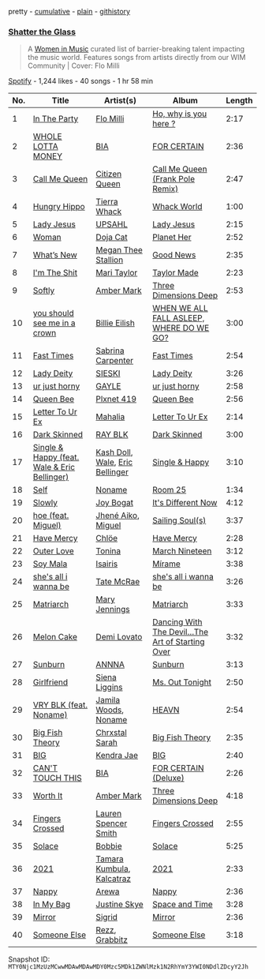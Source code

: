 pretty - [cumulative](/playlists/cumulative/37i9dQZF1DWZxJ6a8rr2bu.md) - [plain](/playlists/plain/37i9dQZF1DWZxJ6a8rr2bu) - [githistory](https://github.githistory.xyz/mackorone/spotify-playlist-archive/blob/main/playlists/plain/37i9dQZF1DWZxJ6a8rr2bu)

### [Shatter the Glass](https://open.spotify.com/playlist/37i9dQZF1DWZxJ6a8rr2bu)

> A <a href="http://www.womeninmusic.org">Women in Music</a> curated list of barrier\-breaking talent impacting the music world\. Features songs from artists directly from our WIM Community \| Cover: Flo Milli

[Spotify](https://open.spotify.com/user/spotify) - 1,244 likes - 40 songs - 1 hr 58 min

| No. | Title | Artist(s) | Album | Length |
|---|---|---|---|---|
| 1 | [In The Party](https://open.spotify.com/track/52BJrldggFQyTiW8XrILhO) | [Flo Milli](https://open.spotify.com/artist/08PvCOlef4xdOr20jFSTPd) | [Ho, why is you here ?](https://open.spotify.com/album/49FIsErcdC5rfTFhRpPZ7P) | 2:17 |
| 2 | [WHOLE LOTTA MONEY](https://open.spotify.com/track/5yorXJWdBan1Vlh116ZtQ7) | [BIA](https://open.spotify.com/artist/6veh5zbFpm31XsPdjBgPER) | [FOR CERTAIN](https://open.spotify.com/album/5B857SgrQIAmcJGj0sFOSg) | 2:36 |
| 3 | [Call Me Queen](https://open.spotify.com/track/36t0yXv8WYdtuksM3IPBom) | [Citizen Queen](https://open.spotify.com/artist/2z7BqfKvVlkr8KVAOTBKcz) | [Call Me Queen \(Frank Pole Remix\)](https://open.spotify.com/album/0xhky4wKaoKH4mrTbIVmux) | 2:47 |
| 4 | [Hungry Hippo](https://open.spotify.com/track/0WpDeBJ22LcwF4QoERQOTv) | [Tierra Whack](https://open.spotify.com/artist/4lPl9gqgox3JDiaJ1yklKh) | [Whack World](https://open.spotify.com/album/3ogNAkUhvQy0cFOfLoR6Y8) | 1:00 |
| 5 | [Lady Jesus](https://open.spotify.com/track/4HkJ9MoO7sQHQ6hCxJN01w) | [UPSAHL](https://open.spotify.com/artist/1294QqYm1VuxxjRiL9M0h9) | [Lady Jesus](https://open.spotify.com/album/3INiPPjvwK4RGIV4Qed2Qu) | 2:15 |
| 6 | [Woman](https://open.spotify.com/track/6Uj1ctrBOjOas8xZXGqKk4) | [Doja Cat](https://open.spotify.com/artist/5cj0lLjcoR7YOSnhnX0Po5) | [Planet Her](https://open.spotify.com/album/1nAQbHeOWTfQzbOoFrvndW) | 2:52 |
| 7 | [What’s New](https://open.spotify.com/track/3jRHehB5ulTMKfK5WaqDqc) | [Megan Thee Stallion](https://open.spotify.com/artist/181bsRPaVXVlUKXrxwZfHK) | [Good News](https://open.spotify.com/album/0KjckH1EE6HRRurMIXSc0r) | 2:35 |
| 8 | [I'm The Shit](https://open.spotify.com/track/7xvH8b20hOofWwxVo1aOvG) | [Mari Taylor](https://open.spotify.com/artist/5wC3UaKzdIu72XMWQY2hbI) | [Taylor Made](https://open.spotify.com/album/28bebqd6h16USwC16XU8nV) | 2:23 |
| 9 | [Softly](https://open.spotify.com/track/2drDZnirL0TSVp8pOA756W) | [Amber Mark](https://open.spotify.com/artist/0tbeZu9lv8YEKSQ9tZSslu) | [Three Dimensions Deep](https://open.spotify.com/album/1S8KMYJE7raT6e6hfPRLUU) | 2:53 |
| 10 | [you should see me in a crown](https://open.spotify.com/track/3XF5xLJHOQQRbWya6hBp7d) | [Billie Eilish](https://open.spotify.com/artist/6qqNVTkY8uBg9cP3Jd7DAH) | [WHEN WE ALL FALL ASLEEP, WHERE DO WE GO?](https://open.spotify.com/album/0S0KGZnfBGSIssfF54WSJh) | 3:00 |
| 11 | [Fast Times](https://open.spotify.com/track/0oN3KzKOxYtyIuNiobf8Q4) | [Sabrina Carpenter](https://open.spotify.com/artist/74KM79TiuVKeVCqs8QtB0B) | [Fast Times](https://open.spotify.com/album/2rR0wpBcmvYpxQd77BWShd) | 2:54 |
| 12 | [Lady Deity](https://open.spotify.com/track/2qxk5IUkxWXPWX8qOJCgFE) | [SIESKI](https://open.spotify.com/artist/2gMTrqdCY8fLSyNrRNdZme) | [Lady Deity](https://open.spotify.com/album/2C852pAhGvYSYc5u7aIl3v) | 3:26 |
| 13 | [ur just horny](https://open.spotify.com/track/02gGfhPHk5NuN0mgbKpU4Y) | [GAYLE](https://open.spotify.com/artist/2VSHKHBTiXWplO8lxcnUC9) | [ur just horny](https://open.spotify.com/album/2LhBsI65bqTpO8pVlZhK0A) | 2:58 |
| 14 | [Queen Bee](https://open.spotify.com/track/0FsPv3k1PrnSbnvzpc0zN9) | [Plxnet 419](https://open.spotify.com/artist/1hYkWuhlkDrQEmnCZZKc9v) | [Queen Bee](https://open.spotify.com/album/2t3afI2nt4IMBygzdeRK3b) | 2:56 |
| 15 | [Letter To Ur Ex](https://open.spotify.com/track/2GoXtcbzgBUrvYv6ac7zA9) | [Mahalia](https://open.spotify.com/artist/16rCzZOMQX7P8Kmn5YKexI) | [Letter To Ur Ex](https://open.spotify.com/album/45n9habqvk6ZLFxpGj2sjf) | 2:14 |
| 16 | [Dark Skinned](https://open.spotify.com/track/358NH6zt0bZCCqrL0bMQZ6) | [RAY BLK](https://open.spotify.com/artist/0CkbPVBpOwwz9NPPglFKyq) | [Dark Skinned](https://open.spotify.com/album/1SR9fPVtVwQ37dryvXAowV) | 3:00 |
| 17 | [Single & Happy \(feat\. Wale & Eric Bellinger\)](https://open.spotify.com/track/6n9G36q0JwCS12oQRXCeMi) | [Kash Doll](https://open.spotify.com/artist/3u579Gdap91lMptBSdXTpf), [Wale](https://open.spotify.com/artist/67nwj3Y5sZQLl72VNUHEYE), [Eric Bellinger](https://open.spotify.com/artist/7ibAWtDtmEfaVhc1FJ3Vl9) | [Single & Happy](https://open.spotify.com/album/3Rhqmw9GAShFfVEVP8R0EF) | 3:10 |
| 18 | [Self](https://open.spotify.com/track/0nKiPnnqn6bfn8sPOZJGs8) | [Noname](https://open.spotify.com/artist/1EpyA68dKpjf7jXmQL88Hy) | [Room 25](https://open.spotify.com/album/3mpA4v2tvEM5aAYtNGnbzD) | 1:34 |
| 19 | [Slowly](https://open.spotify.com/track/1TFciqEaPcxcYkXF7SdsZF) | [Joy Bogat](https://open.spotify.com/artist/4W9ZAgvkctnqPK6BftsaQg) | [It's Different Now](https://open.spotify.com/album/1e41DPRgxbxSqFpPzAAtX3) | 4:12 |
| 20 | [hoe \(feat\. Miguel\)](https://open.spotify.com/track/4v2AdwK5xJneq1RosH0JJS) | [Jhené Aiko](https://open.spotify.com/artist/5ZS223C6JyBfXasXxrRqOk), [Miguel](https://open.spotify.com/artist/360IAlyVv4PCEVjgyMZrxK) | [Sailing Soul\(s\)](https://open.spotify.com/album/6zp8MKrhIwSdZojADmIDim) | 3:37 |
| 21 | [Have Mercy](https://open.spotify.com/track/5SixeLvPsYpk7qq9lo5xYg) | [Chlöe](https://open.spotify.com/artist/1FtBEIWAwvw5ymBen5GICR) | [Have Mercy](https://open.spotify.com/album/4N8qhDeqx8AHoEhMnYEC2Y) | 2:28 |
| 22 | [Outer Love](https://open.spotify.com/track/1wVMKkf2TbM7MtdnrlyB5k) | [Tonina](https://open.spotify.com/artist/5CNjEQS5vkm6B9BGEDqJ7b) | [March Nineteen](https://open.spotify.com/album/2YYu2I0cb2YfOUq4C65Q7F) | 3:12 |
| 23 | [Soy Mala](https://open.spotify.com/track/0yoFawtiI0XMcdUhC7BAWY) | [Isairis](https://open.spotify.com/artist/6RAwiNV9YCQwgOAEEjzfkI) | [Mírame](https://open.spotify.com/album/1dUbDrjUhBElDHgqvIWr5P) | 3:38 |
| 24 | [she's all i wanna be](https://open.spotify.com/track/0IuVhCflrQPMGRrOyoY5RW) | [Tate McRae](https://open.spotify.com/artist/45dkTj5sMRSjrmBSBeiHym) | [she's all i wanna be](https://open.spotify.com/album/51oWPUjnGhecw62V8LDXK8) | 3:26 |
| 25 | [Matriarch](https://open.spotify.com/track/72CGSnUNfCcFPIgyirk0Rk) | [Mary Jennings](https://open.spotify.com/artist/3tqIdxHWQOWswsNAYVCgBd) | [Matriarch](https://open.spotify.com/album/0mIUwyEk9N4eJhobUHf7NF) | 3:33 |
| 26 | [Melon Cake](https://open.spotify.com/track/6YiFO4Z74jjyJXWfqLH0Gy) | [Demi Lovato](https://open.spotify.com/artist/6S2OmqARrzebs0tKUEyXyp) | [Dancing With The Devil…The Art of Starting Over](https://open.spotify.com/album/7LEb5SYZrXiB8NDj2oYvOd) | 3:32 |
| 27 | [Sunburn](https://open.spotify.com/track/39RCP2cPfoxs3dtFimFOJ8) | [ANNNA](https://open.spotify.com/artist/6paIiBu0X4cvePrfNpD2QY) | [Sunburn](https://open.spotify.com/album/5niUo5Nqs3lVOilo85Fwa7) | 3:13 |
| 28 | [Girlfriend](https://open.spotify.com/track/5hr55QtxToXumR95t6j8lh) | [Siena Liggins](https://open.spotify.com/artist/5DLTBcpdWQsAPeN1t8PZv9) | [Ms\. Out Tonight](https://open.spotify.com/album/5dlGTLkjRhY4xpkrAZTKUq) | 2:50 |
| 29 | [VRY BLK \(feat\. Noname\)](https://open.spotify.com/track/2EnEj7XoToBRxQ9PRaCEYp) | [Jamila Woods](https://open.spotify.com/artist/4UodukR17NIQfNu5uaqm9B), [Noname](https://open.spotify.com/artist/1EpyA68dKpjf7jXmQL88Hy) | [HEAVN](https://open.spotify.com/album/669sonZhhw67k7o1GhlSCd) | 2:54 |
| 30 | [Big Fish Theory](https://open.spotify.com/track/2ncMj2NVad6z51PD6xhp0M) | [Chrxstal Sarah](https://open.spotify.com/artist/2JZL2IaH2OajY3wO8ztidA) | [Big Fish Theory](https://open.spotify.com/album/0o1K4Ax8YryKGeNc48nrAG) | 2:35 |
| 31 | [BIG](https://open.spotify.com/track/0wRpsc7jtLA8V0COFkwtYG) | [Kendra Jae](https://open.spotify.com/artist/1KcnqRVBBJ2FUZMQUn3k5P) | [BIG](https://open.spotify.com/album/4mYgWeJ39gMlXqTPOUzASz) | 2:40 |
| 32 | [CAN'T TOUCH THIS](https://open.spotify.com/track/1LJYn86ysceH708AIkw0VZ) | [BIA](https://open.spotify.com/artist/6veh5zbFpm31XsPdjBgPER) | [FOR CERTAIN \(Deluxe\)](https://open.spotify.com/album/76j8Cihag4ps0oykYSo0Bc) | 2:26 |
| 33 | [Worth It](https://open.spotify.com/track/7AQRpyFBYQqtWfkmlqkw4l) | [Amber Mark](https://open.spotify.com/artist/0tbeZu9lv8YEKSQ9tZSslu) | [Three Dimensions Deep](https://open.spotify.com/album/1S8KMYJE7raT6e6hfPRLUU) | 4:18 |
| 34 | [Fingers Crossed](https://open.spotify.com/track/3yMC1KsTwh0ceXdIe4QQAQ) | [Lauren Spencer Smith](https://open.spotify.com/artist/79AyR6ATpj2LTPxfb6FX50) | [Fingers Crossed](https://open.spotify.com/album/7i5dqey54xo8F2flVer0yY) | 2:55 |
| 35 | [Solace](https://open.spotify.com/track/1Lqr5ceE4xCEPNeCBZsM4k) | [Bobbie](https://open.spotify.com/artist/18DSBebqUjUt7uGMv4bXH3) | [Solace](https://open.spotify.com/album/140rqbHfBtHsJ4Q2bF659x) | 5:25 |
| 36 | [2021](https://open.spotify.com/track/5KTX2DzpMC3CaOPUUqcnZS) | [Tamara Kumbula](https://open.spotify.com/artist/0UX16aLcy0oMwn4Tnnydf0), [Kalcatraz](https://open.spotify.com/artist/0KOoXNEBWvDwqcyzn400aQ) | [2021](https://open.spotify.com/album/3d2KbmqejpYTVz5YhXyyPV) | 2:33 |
| 37 | [Nappy](https://open.spotify.com/track/7ufmJswFQ2S9OzMVIz86df) | [Arewa](https://open.spotify.com/artist/5eNwMClFhgkfRy14EDIQNV) | [Nappy](https://open.spotify.com/album/7j5e6CAm468ruvzKJW3rOo) | 2:36 |
| 38 | [In My Bag](https://open.spotify.com/track/5aKvdpWyjO14xB04CTEpEw) | [Justine Skye](https://open.spotify.com/artist/0jUQSUOcM7lxVn5eVGTkzQ) | [Space and Time](https://open.spotify.com/album/3FsgJirEdTynPXLGvct53E) | 3:28 |
| 39 | [Mirror](https://open.spotify.com/track/4NjTrZ2IQeWnIbzyY2SOfz) | [Sigrid](https://open.spotify.com/artist/4TrraAsitQKl821DQY42cZ) | [Mirror](https://open.spotify.com/album/70xpiL7Pl2AlH9J64acWpD) | 2:36 |
| 40 | [Someone Else](https://open.spotify.com/track/4hR3hQKELrARHNZJ51D14s) | [Rezz](https://open.spotify.com/artist/4aKdmOXdUKX07HVd3sGgzw), [Grabbitz](https://open.spotify.com/artist/4fv1OFJywZ7DHCz3mVQQ45) | [Someone Else](https://open.spotify.com/album/43PrBCExe9DKwdI9TJKAtc) | 3:18 |

Snapshot ID: `MTY0Njc1MzUzMCwwMDAwMDAwMDY0Mzc5MDk1ZWNlMzk1N2RhYmY3YWI0NDdlZDcyY2Jh`
